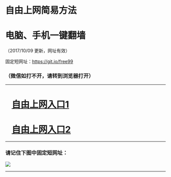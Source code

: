 ﻿# 自由上网简易方法

# 电脑、手机一键翻墙

（2017/10/09 更新，网址有效）

固定短网址：https://git.io/free99

### （微信如打不开，请转到浏览器打开）


***





# &nbsp;&nbsp; <a href="http://ft2249420442.fwq-tz-1001.info/fwqtz01.html?t=100900129842 " target="_blank">自由上网入口1</a>
# &nbsp;&nbsp; <a href="http://ft1697727462.fwq-tz-1002.info/fwqtz02.html?t=100900122810 " target="_blank">自由上网入口2</a>
***

### 请记住下图中固定短网址：

<img src="https://s3-us-west-2.amazonaws.com/fwq-1001/yjfq-20170905okok.png" /> 


***

